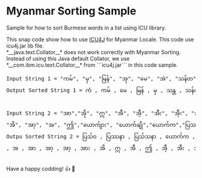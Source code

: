# Myanmar Sorting Sample

<p>Sample for how to sort Burmese words in a list using ICU library.</p>

<p>This snap code show how to use <a href="http://site.icu-project.org/">ICU4J</a> for Myanmar Locale.
This code use icu4j.jar lib file.<br>
*__java.text.Collator__* does not work correctly with Myanmar Sorting. Instead of using this Java default Collator, we use *__com.ibm.icu.text.Collator__* from ```icu4j.jar``` in this code sample.
<pre>
Input String 1 = "ကမ်", "မှ", "မြန်", "အု", "မေ", "အဲ", "သန်တ", "သန်း", "သန္တ", "ကံ", "အူ", "ဥ"
Output Sorted String 1 = ကံ , ကမ် , မေ , မြန် , မှ , သန္တ , သန်တ , သန်း , အု , ဥ , အူ , အဲ 

Input String 2 = "အာ","အို", "ဣ", "အီ", "အီ့", "အီး", "အီ့း", "အား", "အာ့", "အိ", "အာ့", "အ", "ဤ","ယောက်ျား", "ယောက်ချို","ယောက်က","ပြဿနာ","ပြသ်ဝ","ပြသ်သနာ"
Outpu Sorted String 2 = ပြသ်ဝ , ပြဿနာ , ပြသ်သနာ , ယောက်က , ယောက်ျား , ယောက်ချို , အ , အာ , အာ့ , အာ့ , အား , အိ , ဣ , အီ , ဤ , အီ့ , အီး , အီ့း , အို
</pre>
Have a happy codding! :+1: :100: